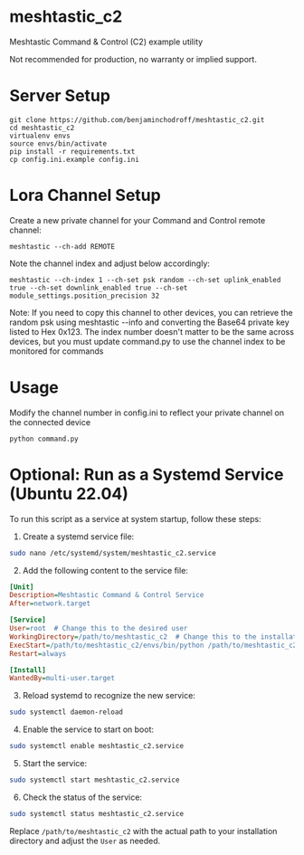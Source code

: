 # meshtastic_c2
Meshtastic Command &amp; Control (C2) example utility

Not recommended for production, no warranty or implied support. 

# Server Setup

```
git clone https://github.com/benjaminchodroff/meshtastic_c2.git
cd meshtastic_c2
virtualenv envs
source envs/bin/activate
pip install -r requirements.txt
cp config.ini.example config.ini
```

# Lora Channel Setup

Create a new private channel for your Command and Control remote channel:

```meshtastic --ch-add REMOTE```

Note the channel index and adjust below accordingly:

```meshtastic --ch-index 1 --ch-set psk random --ch-set uplink_enabled true --ch-set downlink_enabled true --ch-set module_settings.position_precision 32```

Note: If you need to copy this channel to other devices, you can retrieve the random psk using meshtastic --info and converting the Base64 private key listed to Hex 0x123. The index number doesn't matter to be the same across devices, but you must update command.py to use the channel index to be monitored for commands

# Usage

Modify the channel number in config.ini to reflect your private channel on the connected device

```python command.py```

# Optional: Run as a Systemd Service (Ubuntu 22.04)

To run this script as a service at system startup, follow these steps:

1. Create a systemd service file:

```bash
sudo nano /etc/systemd/system/meshtastic_c2.service
```

2. Add the following content to the service file:

```ini
[Unit]
Description=Meshtastic Command & Control Service
After=network.target

[Service]
User=root  # Change this to the desired user
WorkingDirectory=/path/to/meshtastic_c2  # Change this to the installation directory
ExecStart=/path/to/meshtastic_c2/envs/bin/python /path/to/meshtastic_c2/command.py
Restart=always

[Install]
WantedBy=multi-user.target
```

3. Reload systemd to recognize the new service:

```bash
sudo systemctl daemon-reload
```

4. Enable the service to start on boot:

```bash
sudo systemctl enable meshtastic_c2.service
```

5. Start the service:

```bash
sudo systemctl start meshtastic_c2.service
```

6. Check the status of the service:

```bash
sudo systemctl status meshtastic_c2.service
```

Replace `/path/to/meshtastic_c2` with the actual path to your installation directory and adjust the `User` as needed.
